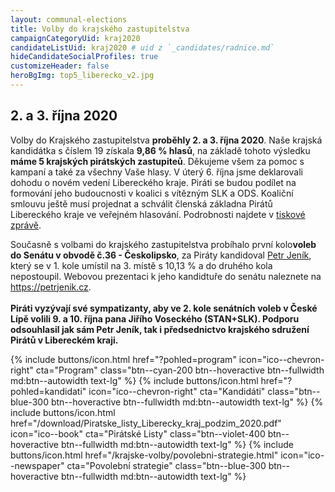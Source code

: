 ```yaml
---
layout: communal-elections
title: Volby do krajského zastupitelstva
campaignCategoryUid: kraj2020
candidateListUid: kraj2020 # uid z `_candidates/radnice.md`
hideCandidateSocialProfiles: true
customizeHeader: false
heroBgImg: top5_liberecko_v2.jpg
---
```

    
<h2 class="head-alt-md mt-64">2. a 3. října 2020</h2>

<p class="leading-snug pt-2">
Volby do Krajského zastupitelstva <b>proběhly 2. a 3. října 2020</b>.
Naše krajská kandidátka s číslem 19 získala <b>9,86 % hlasů</b>, na základě tohoto výsledku <b>máme 5 krajských pirátských zastupiteů</b>.
Děkujeme všem za pomoc s kampaní a také za všechny Vaše hlasy. V úterý 6. října jsme deklarovali dohodu o novém vedení Libereckého kraje. Piráti se budou podílet na formování jeho budoucnosti v koalici s vítězným SLK a ODS. Koaliční smlouvu ještě musí projednat a schválit členská základna Pirátů Libereckého kraje ve veřejném hlasování. Podrobnosti najdete v <a href="/aktuality/pirati-libereckeho-kraje-se-dohodli-na-vladnouci-koalici-se-slk-a-ods.html">tiskové zprávě</a>.
</p>

<p class="leading-snug"> 
Současně s volbami do krajského zastupitelstva probíhalo první kolo<b>voleb do Senátu v obvodě č.36 - Českolipsko</b>, za Piráty kandidoval <a href="/lide/petr-jenik">Petr Jeník</a>, který se v 1. kole umístil na 3. místě s 10,13 % a do druhého kola nepostoupil. Webovou prezentaci k jeho kandidtuře do senátu naleznete na <a href="https://petrjenik.cz" target="_blank">https://petrjenik.cz</a>.<br/><br/>
<b>Piráti vyzývají své sympatizanty, aby ve 2. kole senátních voleb v České Lípě volili 9. a 10. října pana Jiřího Voseckého (STAN+SLK). Podporu odsouhlasil jak sám Petr Jeník, tak i předsednictvo krajského sdružení Pirátů v Libereckém kraji.</b>
</p>

<div class="mt-24 md:mt-36 space-y-4">
  {% include buttons/icon.html href="?pohled=program" icon="ico--chevron-right" cta="Program" class="btn--cyan-200 btn--hoveractive btn--fullwidth md:btn--autowidth text-lg" %}
  {% include buttons/icon.html href="?pohled=kandidati" icon="ico--chevron-right" cta="Kandidáti" class="btn--blue-300 btn--hoveractive btn--fullwidth md:btn--autowidth text-lg" %}
  {% include buttons/icon.html href="/download/Piratske_listy_Liberecky_kraj_podzim_2020.pdf" icon="ico--book" cta="Pirátské Listy" class="btn--violet-400 btn--hoveractive btn--fullwidth md:btn--autowidth text-lg" %}
  {% include buttons/icon.html href="/krajske-volby/povolebni-strategie.html" icon="ico--newspaper" cta="Povolební strategie" class="btn--blue-300 btn--hoveractive btn--fullwidth md:btn--autowidth text-lg" %}
</div>